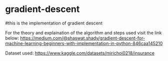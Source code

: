 # gradient-descent

#this is the implementation of gradient descent

For the theory and explaination of the algorithm and steps used visit the link below: 
https://medium.com/@shaswat.shady/gradient-descent-for-machine-learning-beginners-with-implementation-in-python-846caa145210

Dataset used: https://www.kaggle.com/datasets/mirichoi0218/insurance
